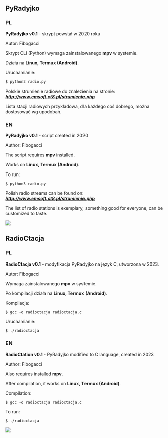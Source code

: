 ## PyRadyjko

### PL

**PyRadyjko v0.1** - skrypt powstał w 2020 roku

Autor: Fibogacci

Skrypt CLI (Python) wymaga zainstalowanego **mpv** w systemie.

Działa na **Linux, Termux (Android)**.

Uruchamianie:

```$ python3 radio.py```

Polskie strumienie radiowe do znalezienia na stronie: ***http://www.emsoft.ct8.pl/strumienie.php***

Lista stacji radiowych przykładowa, dla każdego coś dobrego, można dostosować wg upodobań.


### EN

**PyRadyjko v0.1** - script created in 2020

Author: Fibogacci

The script requires **mpv** installed.

Works on **Linux, Termux (Android)**.

To run:

```$ python3 radio.py```

Polish radio streams can be found on: ***http://www.emsoft.ct8.pl/strumienie.php***

The list of radio stations is exemplary, something good for everyone, can be customized to taste.

![](https://github.com/Fibogacci/radio-cli/blob/main/pyradyjko-20231203v2.png)

## RadioCtacja

### PL

**RadioCtacja v0.1** - modyfikacja PyRadyjko na język C, utworzona w 2023.

Autor: Fibogacci

Wymaga zainstalowanego **mpv** w systemie.

Po kompilacji działa na **Linux, Termux (Android)**.

Kompilacja:

```$ gcc -o radioctacja radioctacja.c```

Uruchamianie:

```$ ./radioctacja```

### EN

**RadioCtation v0.1** - PyRadyjko modified to C language, created in 2023

Author: Fibogacci

Also requires installed **mpv**.

After compilation, it works on **Linux, Termux (Android)**.

Compilation:

```$ gcc -o radioctacja radioctacja.c```

To run:

```$ ./radioctacja```

![](https://github.com/Fibogacci/radio-cli/blob/main/radioCtacja.png)
